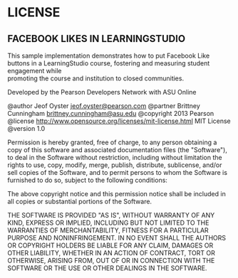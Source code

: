 LICENSE
=======

FACEBOOK LIKES IN LEARNINGSTUDIO
--------------------------------
This sample implementation demonstrates how to put Facebook Like buttons in 
a LearningStudio course, fostering and measuring student engagement while  
promoting the course and institution to closed communities. 

Developed by the Pearson Developers Network with ASU Online 

@author    Jeof Oyster <jeof.oyster@pearson.com>
@partner   Brittney Cunningham <brittney.cunningham@asu.edu>
@copyright 2013 Pearson 
@license   http://www.opensource.org/licenses/mit-license.html  MIT License
@version   1.0

Permission is hereby granted, free of charge, to any person obtaining a copy
of this software and associated documentation files (the "Software"), to deal
in the Software without restriction, including without limitation the rights
to use, copy, modify, merge, publish, distribute, sublicense, and/or sell
copies of the Software, and to permit persons to whom the Software is
furnished to do so, subject to the following conditions:

The above copyright notice and this permission notice shall be included in
all copies or substantial portions of the Software.

THE SOFTWARE IS PROVIDED "AS IS", WITHOUT WARRANTY OF ANY KIND, EXPRESS OR
IMPLIED, INCLUDING BUT NOT LIMITED TO THE WARRANTIES OF MERCHANTABILITY,
FITNESS FOR A PARTICULAR PURPOSE AND NONINFRINGEMENT. IN NO EVENT SHALL THE
AUTHORS OR COPYRIGHT HOLDERS BE LIABLE FOR ANY CLAIM, DAMAGES OR OTHER
LIABILITY, WHETHER IN AN ACTION OF CONTRACT, TORT OR OTHERWISE, ARISING FROM,
OUT OF OR IN CONNECTION WITH THE SOFTWARE OR THE USE OR OTHER DEALINGS IN
THE SOFTWARE.